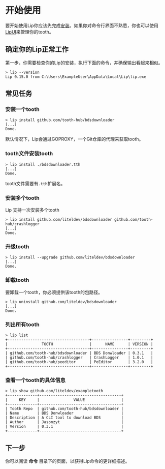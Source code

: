 # 开始使用

要开始使用Lip你应该先完成[安装](installation.md)。如果你对命令行界面不熟悉，你也可以使用[LipUI](lipui_quickstart.md)来管理你的tooth。

## 确定你的Lip正常工作

第一步，你需要检查你的Lip的安装，执行下面的命令，并确保输出看起来相似。

```shell
> lip --version
Lip 0.15.0 from C:\Users\ExampleUser\AppData\Local\Lip\lip.exe
```

## 常见任务

### 安装一个tooth

```shell
> lip install github.com/tooth-hub/bdsdownloader
[...]
Done.
```

默认情况下，Lip会通过GOPROXY，一个Git仓库的代理来获取tooth。

### tooth文件安装tooth

```shell
> lip install ./bdsdownloader.tth
[...]
Done.
```

tooth文件需要有`.tth`扩展名。

### 安装多个tooth

Lip 支持一次安装多个tooth

```shell
> lip install github.com/liteldev/bdsdownloader github.com/tooth-hub/crashlogger
[...]
Done.
```

### 升级tooth

```shell
> lip install --upgrade github.com/liteldev/bdsdownloader
[...]
Done.
```

### 卸载tooth

要卸载一个tooth，你必须提供该tooth的包路径。

```shell
> lip uninstall github.com/liteldev/bdsdownloader
[...]
Done.
```

### 列出所有tooth

```shell
> lip list
+------------------------------------+----------------+---------+
|               TOOTH                |      NAME      | VERSION |
+------------------------------------+----------------+---------+
| github.com/tooth-hub/bdsdownloader | BDS Donwloader | 0.3.1   |
| github.com/tooth-hub/crashlogger   | CrashLogger    | 1.0.1   |
| github.com/tooth-hub/peeditor      | PeEditor       | 3.2.0   |
+------------------------------------+----------------+---------+
```

### 查看一个tooth的具体信息

```shell
> lip show github.com/liteldev/exampletooth
+-------------+------------------------------------+
|     KEY     |               VALUE                |
+-------------+------------------------------------+
| Tooth Repo  | github.com/tooth-hub/bdsdownloader |
| Name        | BDS Donwloader                     |
| Description | A CLI tool to download BDS         |
| Author      | Jasonzyt                           |
| Version     | 0.3.1                              |
+-------------+------------------------------------+
```

## 下一步

你可以阅读 **命令** 目录下的页面，以获得Lip命令的更详细描述。
